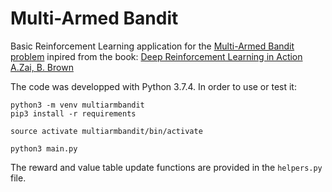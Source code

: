 # Multi-Armed Bandit
Basic Reinforcement Learning application for the [Multi-Armed Bandit problem](https://en.wikipedia.org/wiki/Multi-armed_bandit)
inpired from the book: [Deep Reinforcement Learning in Action A.Zai, B. Brown](https://www.manning.com/books/deep-reinforcement-learning-in-action)

The code was developped with Python 3.7.4. In order to use or test it:

```
python3 -m venv multiarmbandit
pip3 install -r requirements

source activate multiarmbandit/bin/activate

python3 main.py
```

The reward and value table update functions are provided in the `helpers.py` file. 
